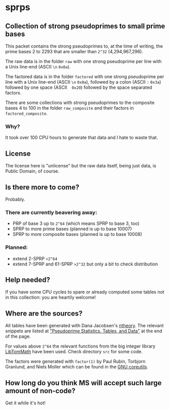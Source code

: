 # sprps
## Collection of strong pseudoprimes to small prime bases

This packet contains the strong pseudoprimes to, at the time of writing, the
prime bases 2 to 2293 that are smaller than `2^32` (4,294,967,296).

The raw data is in the folder `raw` with one strong pseudoprime per line with a
Unix line-end (ASCII `\n` `0x0a`).

The factored data is in the folder `factored` with one strong pseudoprime per
line with a Unix line-end (ASCII `\n` `0x0a`), followed by a colon (ASCII `:` `0x3a`)
followed by one space (ASCII ` ` `0x20`) followed by the space separated factors.

There are some collections with strong pseudoprimes to the composite bases 4 to 100
in the folder `raw_composite` and their factors in `factored_composite`.

### Why?
It took over 100 CPU hours to generate that data and I hate to waste that.

## License
The license here is "unlicense" but the raw data itself, being just data,
is Public Domain, of course.

## Is there more to come?
Probably.

### There are currently beavering away:
 - PRP of base 3 up to `2^64` (which means SPRP to base 3, too)
 - SPRP to more prime bases (planned is up to base 10007)
 - SPRP to more composite bases (planned is up to base 10008)

### Planned:
 - extend 2-SPRP `>2^64`
 - extend 7-SPRP and 61-SPRP `>2^32` but only a bit to check distribution

## Help needed?
If you have some CPU cycles to spare or already computed some tables not in this
collection: you are heartily welcome!

## Where are the sources?
All tables have been generated with Dana Jacobsen's
[ntheory](https://metacpan.org/pod/ntheory). The relevant snippets are listed at
["Pseudoprime Statistics, Tables, and Data"](https://ntheory.org/pseudoprimes.html)
at the end of the page.

For values above `2^64` the relevant functions from the big integer library 
[LibTomMath](https://github.com/libtom/libtommath) have been used. 
Check directory `src` for some code.

The factors were generated with `factor(1)` by Paul Rubin, Torbjorn Granlund, and Niels Moller
which can be found in the [GNU coreutils](https://www.gnu.org/software/coreutils/).

## How long do you think MS will accept such large amount of non-code?
Get it while it's hot!

